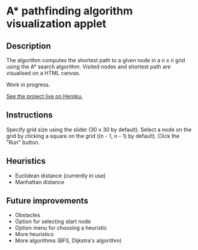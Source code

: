 # A* pathfinding algorithm visualization applet

## Description

The algorithm computes the shortest path to a given node in a n x n grid using the A* search algorithm. Visited nodes and shortest path are visualised on a HTML canvas. 

Work in progress.

[See the project live on Heroku.](https://pathfinding-visualization.herokuapp.com/)

## Instructions

Specify grid size using the slider (30 x 30 by default). Select a node on the grid by clicking a square on the grid ((n - 1, n - 1) by default). Click the "Run" button.

## Heuristics

- Euclidean distance (currently in use)
- Manhattan distance

## Future improvements

- Obstacles
- Option for selecting start node
- Option menu for choosing a heuristic
- More heuristics
- More algorithms (BFS, Dijkstra's algorithm)